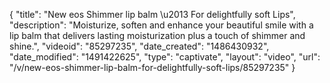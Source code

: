 {
    "title": "New eos Shimmer lip balm \u2013 For delightfully soft Lips",
    "description": "Moisturize, soften and enhance your beautiful smile with a lip balm that delivers lasting moisturization plus a touch of shimmer and shine.",
    "videoid": "85297235",
    "date_created": "1486430932",
    "date_modified": "1491422625",
    "type": "captivate",
    "layout": "video",
    "url": "\/v\/new-eos-shimmer-lip-balm-for-delightfully-soft-lips\/85297235"
}